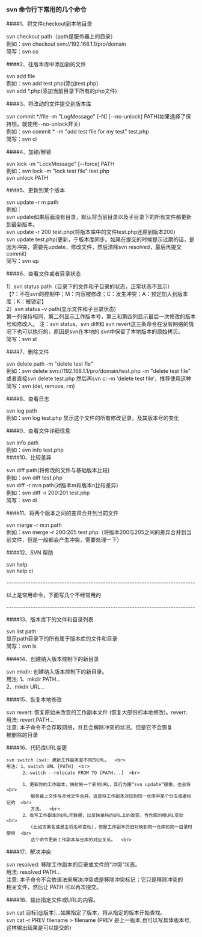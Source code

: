 ### svn 命令行下常用的几个命令



####﻿﻿1、将文件checkout到本地目录 
 
  svn checkout path（path是服务器上的目录） <br>
   例如：svn checkout svn://192.168.1.1/pro/domain  <br>
   简写：svn co  <br>

####2、往版本库中添加新的文件 
 
  svn add file  <br>
  例如：svn add test.php(添加test.php)  <br>
  svn add *.php(添加当前目录下所有的php文件)  <br>

####3、将改动的文件提交到版本库 
 
  svn commit */file -m "LogMessage" [-N] [--no-unlock] PATH(如果选择了保持锁，就使用--no-unlock开关)  <br>
   例如：svn commit * -m "add test file for my test" test.php  <br>
   简写：svn ci  <br>

####4、加锁/解锁 
 
  svn lock -m "LockMessage" [--force] PATH  <br>
  例如：svn lock -m "lock test file" test.php  <br>
  svn unlock PATH  <br>

####5、更新到某个版本 
 
  svn update -r m path  <br>
   例如：  <br>
   svn update如果后面没有目录，默认将当前目录以及子目录下的所有文件都更新到最新版本。  <br>
   svn update -r 200 test.php(将版本库中的文件test.php还原到版本200)  <br>
   svn update test.php(更新，于版本库同步。如果在提交的时候提示过期的话，是因为冲突，需要先update，修改文件，然后清除svn resolved，最后再提交commit) <br>
   简写：svn up  <br>

####6、查看文件或者目录状态 
 
  1）svn status path（目录下的文件和子目录的状态，正常状态不显示）  <br>
   【?：不在svn的控制中；M：内容被修改；C：发生冲突；A：预定加入到版本库；K：被锁定】  <br>
  2）svn status -v path(显示文件和子目录状态)  <br>
   第一列保持相同，第二列显示工作版本号，第三和第四列显示最后一次修改的版本号和修改人。 
   注：svn status、svn diff和 svn revert这三条命令在没有网络的情况下也可以执行的，原因是svn在本地的.svn中保留了本地版本的原始拷贝。 <br>
   简写：svn st  <br>
 
####7、删除文件 
 
  svn delete path -m "delete test fle"   <br>
  例如：svn delete svn://192.168.1.1/pro/domain/test.php -m "delete test file"  <br>
  或者直接svn delete test.php 然后再svn ci -m 'delete test file‘，推荐使用这种  <br>
  简写：svn (del, remove, rm)  <br>
 
####8、查看日志 
 
  svn log path  <br>
  例如：svn log test.php 显示这个文件的所有修改记录，及其版本号的变化  <br>

####9、查看文件详细信息 
 
  svn info path  <br>
  例如：svn info test.php  <br>
####10、比较差异 
 
  svn diff path(将修改的文件与基础版本比较)  <br>
  例如：svn diff test.php  <br>
       svn diff -r m:n path(对版本m和版本n比较差异)  <br>
  例如：svn diff -r 200:201 test.php  <br>
  简写：svn di  <br>

####11、将两个版本之间的差异合并到当前文件 
 
  svn merge -r m:n path  <br>
  例如：svn merge -r 200:205 test.php（将版本200与205之间的差异合并到当前文件，但是一般都会产生冲突，需要处理一下）  <br>
    
####12、SVN 帮助 
 
  svn help  <br>
  svn help ci  <br>

------------------------------------------------------------------------------ <br>
 
以上是常用命令，下面写几个不经常用的  <br>
 
------------------------------------------------------------------------------  <br>
 
####13、版本库下的文件和目录列表 
 
  svn list path  <br>
  显示path目录下的所有属于版本库的文件和目录  <br>
  简写：svn ls   <br>

####14、创建纳入版本控制下的新目录  <br>
 
  svn mkdir: 创建纳入版本控制下的新目录。  <br>
  用法: 1、mkdir PATH...  <br>
       2、mkdir URL...  <br>
 
####15、恢复本地修改 
 
   svn revert: 恢复原始未改变的工作副本文件 (恢复大部份的本地修改)。revert:  <br>
   用法: revert PATH...  <br>
   注意: 本子命令不会存取网络，并且会解除冲突的状况。但是它不会恢复  <br>
        被删除的目录  <br>
  
####16、代码库URL变更 
 
    svn switch (sw): 更新工作副本至不同的URL。  <br>
    用法: 1、switch URL [PATH]  <br>
          2、switch --relocate FROM TO [PATH...]  <br>
 
          1、更新你的工作副本，映射到一个新的URL，其行为跟“svn update”很像，也会将  <br>
             服务器上文件与本地文件合并。这是将工作副本对应到同一仓库中某个分支或者标记的  <br>
             方法。  <br>
          2、改写工作副本的URL元数据，以反映单纯的URL上的改变。当仓库的根URL变动  <br>
             (比如方案名或是主机名称变动)，但是工作副本仍旧对映到同一仓库的同一目录时使用  <br>
             这个命令更新工作副本与仓库的对应关系。  <br>
  
####17、解决冲突 
 
   svn resolved: 移除工作副本的目录或文件的“冲突”状态。 <br> 
   用法: resolved PATH...  <br>
   注意: 本子命令不会依语法来解决冲突或是移除冲突标记；它只是移除冲突的  <br>
   相关文件，然后让 PATH 可以再次提交。  <br>
  
####18、输出指定文件或URL的内容。 
 
  svn cat 目标[@版本]...如果指定了版本，将从指定的版本开始查找。  <br>
  svn cat -r PREV filename > filename (PREV 是上一版本,也可以写具体版本号,这样输出结果是可以提交的) <br>